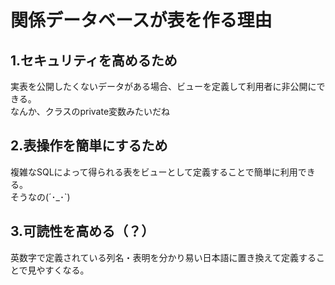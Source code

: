 # 関係データベースが表を作る理由


## 1.セキュリティを高めるため
実表を公開したくないデータがある場合、ビューを定義して利用者に非公開にできる。  
なんか、クラスのprivate変数みたいだね  

## 2.表操作を簡単にするため
複雑なSQLによって得られる表をビューとして定義することで簡単に利用できる。  
そうなの(´･_･`)

## 3.可読性を高める（？）
英数字で定義されている列名・表明を分かり易い日本語に置き換えて定義することで見やすくなる。  

